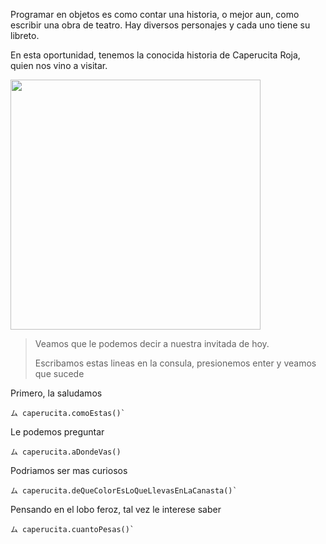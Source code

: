Programar en objetos es como contar una historia, o mejor aun, como escribir una obra de teatro.
Hay diversos personajes y cada uno tiene su libreto.

En esta oportunidad, tenemos la conocida historia de Caperucita Roja, quien nos vino a visitar.

<img width="400" src="http://www.centromediacionbarcelona.com/cmbdef/wp-content/uploads/2014/07/Caperucita-y-el-lobo.png" />

> Veamos que le podemos decir a nuestra invitada de hoy. 
>
> Escribamos estas lineas en la consula, presionemos enter y veamos que sucede 
 
Primero, la saludamos

```
ム caperucita.comoEstas()`
```

Le podemos preguntar
```
ム caperucita.aDondeVas()

```
Podriamos ser mas curiosos

```
ム caperucita.deQueColorEsLoQueLlevasEnLaCanasta()`
```
Pensando en el lobo feroz, tal vez le interese saber
```
ム caperucita.cuantoPesas()`
```


